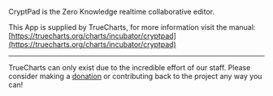 CryptPad is the Zero Knowledge realtime collaborative editor.

This App is supplied by TrueCharts, for more information visit the manual: [https://truecharts.org/charts/incubator/cryptpad](https://truecharts.org/charts/incubator/cryptpad)

---

TrueCharts can only exist due to the incredible effort of our staff.
Please consider making a [donation](https://truecharts.org/sponsor) or contributing back to the project any way you can!
